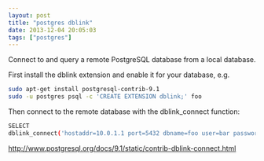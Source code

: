 ```yaml
---
layout: post
title: "postgres dblink"
date: 2013-12-04 20:05:03
tags: ["postgres"]
---
```


Connect to and query a remote PostgreSQL database from a local database.

First install the dblink extension and enable it for your database, e.g.
```bash
sudo apt-get install postgresql-contrib-9.1
sudo -u postgres psql -c 'CREATE EXTENSION dblink;' foo
```

Then connect to the remote database with the dblink_connect function:
```bash
SELECT 
dblink_connect('hostaddr=10.0.1.1 port=5432 dbname=foo user=bar password=baz');
```

http://www.postgresql.org/docs/9.1/static/contrib-dblink-connect.html
